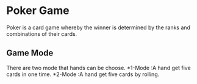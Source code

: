 Poker Game
===========
Poker is a card game whereby the winner is determined by the ranks and combinations of their cards.

Game Mode
----------
There are two mode that hands can be choose.
	*1-Mode :A hand get five cards in one time.
	*2-Mode :A hand get five cards by rolling.